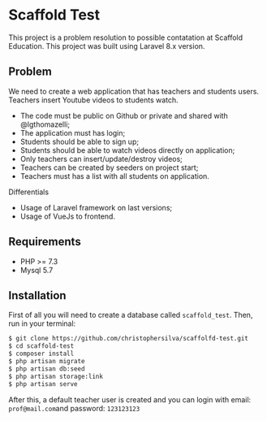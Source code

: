 # Scaffold Test

This project is a problem resolution to possible contatation at Scaffold Education. This project was built using Laravel 8.x version.

## Problem

We need to create a web application that has teachers and students users. Teachers insert Youtube videos to students watch.

- The code must be public on Github or private and shared with @lgthomazelli;
- The application must has login;
- Students should be able to sign up;
- Students should be able to watch videos directly on application;
- Only teachers can insert/update/destroy videos;
- Teachers can be created by seeders on project start;
- Teachers must has a list with all students on application.

Differentials

- Usage of Laravel framework on last versions;
- Usage of VueJs to frontend.

## Requirements

- PHP >= 7.3
- Mysql 5.7

## Installation

First of all you will need to create a database called `scaffold_test`. Then, run in your terminal:

```bash
$ git clone https://github.com/christophersilva/scaffolfd-test.git
$ cd scaffold-test
$ composer install
$ php artisan migrate
$ php artisan db:seed
$ php artisan storage:link
$ php artisan serve
```

After this, a default teacher user is created and you can login with email: `prof@mail.com`and password: `123123123`
